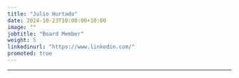 ```yaml
---
title: "Julio Hurtado"
date: 2024-10-23T10:00:00+10:00
image: ""
jobtitle: "Board Member"
weight: 5
linkedinurl: "https://www.linkedin.com/"
promoted: true
---
```




---
